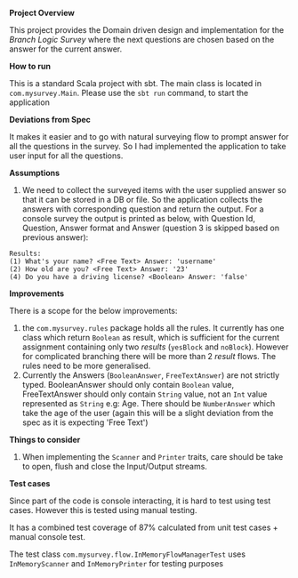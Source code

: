 **Project Overview**

This project provides the Domain driven design and implementation for the _Branch Logic Survey_  where the next questions are chosen 
based on the answer for the current answer.

**How to run**

This is a standard Scala project with sbt. The main class is located in `com.mysurvey.Main`.
Please use the `sbt run` command, to start the application

**Deviations from Spec** 

It makes it easier and to go with natural surveying flow to prompt answer for all the questions in the survey.
So I had implemented the application to take user input for all the questions.

**Assumptions**

1) We need to collect the surveyed items with the user supplied answer so that it can be stored in a DB or file.
 So the application collects the answers with corresponding question and return the output. For a console survey 
 the output is printed as below, with Question Id, Question, Answer format and Answer 
 (question 3 is skipped based on previous answer):
 ``` 
 Results:
 (1) What's your name? <Free Text> Answer: 'username'
 (2) How old are you? <Free Text> Answer: '23'
 (4) Do you have a driving license? <Boolean> Answer: 'false'
 ```

**Improvements**

There is a scope for the below improvements:

1) the `com.mysurvey.rules` package holds all the rules. It currently has one class which return `Boolean` as result, 
 which is sufficient for the current assignment containing only two _results_ (`yesBlock` and `noBlock`). 
 However for complicated branching there will be more than 2 _result_ flows. The rules need to be more generalised.
2) Currently the Answers (`BooleanAnswer`, `FreeTextAnswer`) are not strictly typed. BooleanAnswer should only
 contain `Boolean` value, FreeTextAnswer should only contain `String` value, not an `Int` value represented as `String` 
 e.g: Age.
 There should be `NumberAnswer` which take the age of the user (again this will be a slight deviation from the spec 
 as it is expecting 'Free Text')
 
**Things to consider**
1) When implementing the `Scanner` and `Printer`  traits, care should be take to open, flush and close the Input/Output
 streams.

**Test cases**

Since part of the code is console interacting, it is hard to test using test cases. However this is tested using 
manual testing.

It has a combined test coverage of 87% calculated from unit test cases + manual console test.  

The test class `com.mysurvey.flow.InMemoryFlowManagerTest` uses `InMemoryScanner` and `InMemoryPrinter` for testing purposes